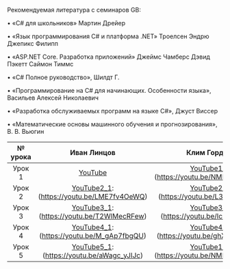 Рекомендуемая литература с семинаров GB:

• «C# для школьников» Мартин Дрейер

• «Язык программирования C# и платформа .NET» Троелсен Эндрю Джепикс Филипп

• «ASP.NET Core. Разработка приложений» Джеймс Чамберс Дэвид Пэкетт Саймон Тиммс

• «C# Полное руководство», Шилдт Г.

• «Программирование на C# для начинающих. Особенности языка», Васильев Алексей Николаевич

• «Разработка обслуживаемых программ на языке C#», Джуст Виссер

• «Математические основы машинного обучения и прогнозирования», В. В. Вьюгин


№ урока|Иван Линцов|Клим Гордеев|Сергей Демин|
:---:|:---:|:---:|:---:
Урок 1|[YouTube](https://youtu.be/cyz89oRUcQo)|[YouTube1_2]:(https://youtu.be/NMMF2RO22uw)|[YouTube1_3]:(https://youtu.be/4aBsIp1iM3g)| |
|Урок 2|[YouTube2_1]:(https://youtu.be/LME7fv4OeWQ)|[YouTube2_2]:(https://youtu.be/L3MIW7Letb8)| |
|Урок 3|[YouTube3_1]:(https://youtu.be/T2WlMecRFew)|[YouTube3_2]:(https://youtu.be/lcmiaGLTbcc)| |
|Урок 4|[YouTube4_1]:(https://youtu.be/M_gAp7fbgQU)|[YouTube4_2]:(https://youtu.be/ghX8BGg2AKY)| |
|Урок 5|[YouTube5_1]:(https://youtu.be/aWagc_yJIJc)|[YouTube1_2]:(https://youtu.be/NMMF2RO22uw)| |


[Zoom1_1]:(https://gbcdn.mrgcdn.ru/uploads/record/204263/attachment/c6d49798fe20fdee2b76b7553fa43bcb.mp4)
[YouTube1_1]:(https://youtu.be/cyz89oRUcQo)

[Zoom2_1]:(https://gbcdn.mrgcdn.ru/uploads/record/204890/attachment/66243a76a4903b1af8ce210f0ffa0c40.mp4)
[YouTube2_1]:(https://youtu.be/LME7fv4OeWQ)

[Zoom3_1]:(https://gbcdn.mrgcdn.ru/uploads/record/205494/attachment/c42010ee6be842bc524480b7f2b06853.mp4)
[YouTube3_1]:(https://youtu.be/T2WlMecRFew)

[Zoom4_1]:(https://gbcdn.mrgcdn.ru/uploads/record/206125/attachment/be15528300379f5502503e8621cb9146.mp4)
[YouTube4_1]:(https://youtu.be/M_gAp7fbgQU)

[Zoom5_1]:(https://gbcdn.mrgcdn.ru/uploads/record/206703/attachment/15b0ed139767e97f32d54b178e6b1a68.mp4)
[YouTube5_1]:(https://youtu.be/aWagc_yJIJc)

[Zoom1_2]:(https://gbcdn.mrgcdn.ru/uploads/record/204551/attachment/9ce8bf11c7c512fe97bcbff6b061e14a.mp4)
[YouTube1_2]:(https://youtu.be/NMMF2RO22uw)

[Zoom2_2]:(https://gbcdn.mrgcdn.ru/uploads/record/204651/attachment/a47204d82f1f51cc2c4566d5e0ee6074.mp4)
[YouTube2_2]:(https://youtu.be/L3MIW7Letb8)

[Zoom3_2]:(https://gbcdn.mrgcdn.ru/uploads/record/205740/attachment/5ea13582805982484fd08fd4d171e5a4.mp4)
[YouTube3_2]:(https://youtu.be/lcmiaGLTbcc)

[Zoom4_2]:(https://gbcdn.mrgcdn.ru/uploads/record/205825/attachment/ca22832b0cf057af372e15645bb2f903.mp4)
[YouTube4_2]:(https://youtu.be/ghX8BGg2AKY)

[Zoom5_2]:(https://gbcdn.mrgcdn.ru/uploads/record/206969/attachment/fb8f56d26a2d8ec69ec85df747bce0ad.mp4)
[YouTube5_2]:(https://youtu.be/yhRw2EwI6_s)

[Zoom1_3]:(https://gbcdn.mrgcdn.ru/uploads/record/206699/attachment/1b378d77f679188b7014ecdc63bf6196.mp4)
[YouTube1_3]:(https://youtu.be/4aBsIp1iM3g)

